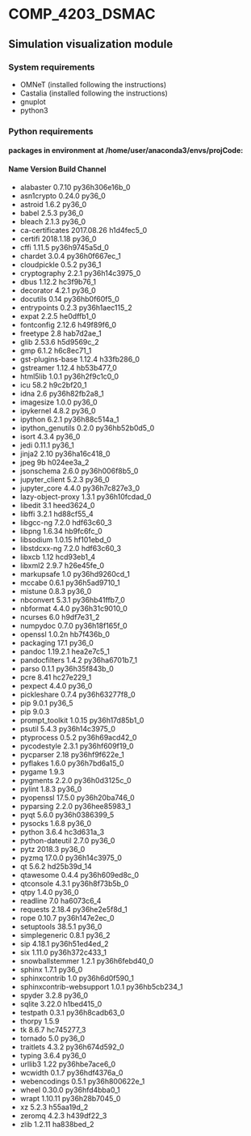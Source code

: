 # COMP_4203_DSMAC
## Simulation visualization module
### System requirements
- OMNeT (installed following the instructions)
- Castalia (installed following the instructions)
- gnuplot
- python3
### Python requirements
#### packages in environment at /home/user/anaconda3/envs/projCode:
####
#### Name                    Version                   Build  Channel
- alabaster                 0.7.10           py36h306e16b_0  
- asn1crypto                0.24.0                   py36_0  
- astroid                   1.6.2                    py36_0  
- babel                     2.5.3                    py36_0  
- bleach                    2.1.3                    py36_0  
- ca-certificates           2017.08.26           h1d4fec5_0  
- certifi                   2018.1.18                py36_0  
- cffi                      1.11.5           py36h9745a5d_0  
- chardet                   3.0.4            py36h0f667ec_1  
- cloudpickle               0.5.2                    py36_1  
- cryptography              2.2.1            py36h14c3975_0  
- dbus                      1.12.2               hc3f9b76_1  
- decorator                 4.2.1                    py36_0  
- docutils                  0.14             py36hb0f60f5_0  
- entrypoints               0.2.3            py36h1aec115_2  
- expat                     2.2.5                he0dffb1_0  
- fontconfig                2.12.6               h49f89f6_0  
- freetype                  2.8                  hab7d2ae_1  
- glib                      2.53.6               h5d9569c_2  
- gmp                       6.1.2                h6c8ec71_1  
- gst-plugins-base          1.12.4               h33fb286_0  
- gstreamer                 1.12.4               hb53b477_0  
- html5lib                  1.0.1            py36h2f9c1c0_0  
- icu                       58.2                 h9c2bf20_1  
- idna                      2.6              py36h82fb2a8_1  
- imagesize                 1.0.0                    py36_0  
- ipykernel                 4.8.2                    py36_0  
- ipython                   6.2.1            py36h88c514a_1  
- ipython_genutils          0.2.0            py36hb52b0d5_0  
- isort                     4.3.4                    py36_0  
- jedi                      0.11.1                   py36_1  
- jinja2                    2.10             py36ha16c418_0  
- jpeg                      9b                   h024ee3a_2  
- jsonschema                2.6.0            py36h006f8b5_0  
- jupyter_client            5.2.3                    py36_0  
- jupyter_core              4.4.0            py36h7c827e3_0  
- lazy-object-proxy         1.3.1            py36h10fcdad_0  
- libedit                   3.1                  heed3624_0  
- libffi                    3.2.1                hd88cf55_4  
- libgcc-ng                 7.2.0                hdf63c60_3  
- libpng                    1.6.34               hb9fc6fc_0  
- libsodium                 1.0.15               hf101ebd_0  
- libstdcxx-ng              7.2.0                hdf63c60_3  
- libxcb                    1.12                 hcd93eb1_4  
- libxml2                   2.9.7                h26e45fe_0  
- markupsafe                1.0              py36hd9260cd_1  
- mccabe                    0.6.1            py36h5ad9710_1  
- mistune                   0.8.3                    py36_0  
- nbconvert                 5.3.1            py36hb41ffb7_0  
- nbformat                  4.4.0            py36h31c9010_0  
- ncurses                   6.0                  h9df7e31_2  
- numpydoc                  0.7.0            py36h18f165f_0  
- openssl                   1.0.2n               hb7f436b_0  
- packaging                 17.1                     py36_0  
- pandoc                    1.19.2.1             hea2e7c5_1  
- pandocfilters             1.4.2            py36ha6701b7_1  
- parso                     0.1.1            py36h35f843b_0  
- pcre                      8.41                 hc27e229_1  
- pexpect                   4.4.0                    py36_0  
- pickleshare               0.7.4            py36h63277f8_0  
- pip                       9.0.1                    py36_5  
- pip                       9.0.3                     <pip>
- prompt_toolkit            1.0.15           py36h17d85b1_0  
- psutil                    5.4.3            py36h14c3975_0  
- ptyprocess                0.5.2            py36h69acd42_0  
- pycodestyle               2.3.1            py36hf609f19_0  
- pycparser                 2.18             py36hf9f622e_1  
- pyflakes                  1.6.0            py36h7bd6a15_0  
- pygame                    1.9.3                     <pip>
- pygments                  2.2.0            py36h0d3125c_0  
- pylint                    1.8.3                    py36_0  
- pyopenssl                 17.5.0           py36h20ba746_0  
- pyparsing                 2.2.0            py36hee85983_1  
- pyqt                      5.6.0            py36h0386399_5  
- pysocks                   1.6.8                    py36_0  
- python                    3.6.4                hc3d631a_3  
- python-dateutil           2.7.0                    py36_0  
- pytz                      2018.3                   py36_0  
- pyzmq                     17.0.0           py36h14c3975_0  
- qt                        5.6.2               hd25b39d_14  
- qtawesome                 0.4.4            py36h609ed8c_0  
- qtconsole                 4.3.1            py36h8f73b5b_0  
- qtpy                      1.4.0                    py36_0  
- readline                  7.0                  ha6073c6_4  
- requests                  2.18.4           py36he2e5f8d_1  
- rope                      0.10.7           py36h147e2ec_0  
- setuptools                38.5.1                   py36_0  
- simplegeneric             0.8.1                    py36_2  
- sip                       4.18.1           py36h51ed4ed_2  
- six                       1.11.0           py36h372c433_1  
- snowballstemmer           1.2.1            py36h6febd40_0  
- sphinx                    1.7.1                    py36_0  
- sphinxcontrib             1.0              py36h6d0f590_1  
- sphinxcontrib-websupport  1.0.1            py36hb5cb234_1  
- spyder                    3.2.8                    py36_0  
- sqlite                    3.22.0               h1bed415_0  
- testpath                  0.3.1            py36h8cadb63_0  
- thorpy                    1.5.9                     <pip>
- tk                        8.6.7                hc745277_3  
- tornado                   5.0                      py36_0  
- traitlets                 4.3.2            py36h674d592_0  
- typing                    3.6.4                    py36_0  
- urllib3                   1.22             py36hbe7ace6_0  
- wcwidth                   0.1.7            py36hdf4376a_0  
- webencodings              0.5.1            py36h800622e_1  
- wheel                     0.30.0           py36hfd4bba0_1  
- wrapt                     1.10.11          py36h28b7045_0  
- xz                        5.2.3                h55aa19d_2  
- zeromq                    4.2.3                h439df22_3  
- zlib                      1.2.11               ha838bed_2 


